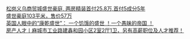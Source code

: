   
[松岗义乌商贸城盛世豪庭, 两房精装首付25.8万,首付5成分5年](http://www.dianyue.me/archives/929/lp6tv9v301ms1a9i/)  
[盛世豪庭103平米，售价57万](http://www.dianyue.me/archives/104/408ikkv3bnzfz7ci/)  
[英国人眼中的“康乾盛世”： 一个饥饿的盛世 ！一个愚昧的帝国 ！](http://www.dianyue.me/archives/715/lpxlllbuq23203vp/)  
[房产人才丨麻城市工业路建鑫和园小区2室2厅1卫，另有高薪职位及人才推荐！](http://www.dianyue.me/archives/284/990vcs8bftwhvdrf/)